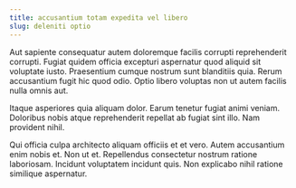 ```yaml
---
title: accusantium totam expedita vel libero
slug: deleniti optio
---
```


Aut sapiente consequatur autem doloremque facilis corrupti reprehenderit corrupti. Fugiat quidem officia excepturi aspernatur quod aliquid sit voluptate iusto. Praesentium cumque nostrum sunt blanditiis quia. Rerum accusantium fugit hic quod odio. Optio libero voluptas non ut autem facilis nulla omnis aut.

Itaque asperiores quia aliquam dolor. Earum tenetur fugiat animi veniam. Doloribus nobis atque reprehenderit repellat ab fugiat sint illo. Nam provident nihil.

Qui officia culpa architecto aliquam officiis et et vero. Autem accusantium enim nobis et. Non ut et. Repellendus consectetur nostrum ratione laboriosam. Incidunt voluptatem incidunt quis. Non explicabo nihil ratione similique aspernatur.
